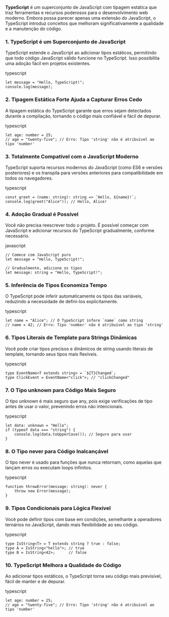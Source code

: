 
**TypeScript** é um superconjunto de JavaScript com tipagem estática que traz ferramentas e recursos poderosos para o desenvolvimento web moderno. Embora possa parecer apenas uma extensão do JavaScript, o TypeScript introduz conceitos que melhoram significativamente a qualidade e a manutenção do código.

### 1. TypeScript é um Superconjunto de JavaScript

TypeScript estende o JavaScript ao adicionar tipos estáticos, permitindo que todo código JavaScript válido funcione no TypeScript. Isso possibilita uma adoção fácil em projetos existentes.

typescript

```
let message = "Hello, TypeScript!"; 
console.log(message); 
```

### 2. Tipagem Estática Forte Ajuda a Capturar Erros Cedo

A tipagem estática do TypeScript garante que erros sejam detectados durante a compilação, tornando o código mais confiável e fácil de depurar.

typescript

```
let age: number = 25;
// age = "twenty-five"; // Erro: Tipo 'string' não é atribuível ao tipo 'number'
```

### 3. Totalmente Compatível com o JavaScript Moderno

TypeScript suporta recursos modernos do JavaScript (como ES6 e versões posteriores) e os transpila para versões anteriores para compatibilidade em todos os navegadores.

typescript

```
const greet = (name: string): string => `Hello, ${name}!`;
console.log(greet("Alice")); // Hello, Alice!
```

### 4. Adoção Gradual é Possível

Você não precisa reescrever todo o projeto. É possível começar com JavaScript e adicionar recursos do TypeScript gradualmente, conforme necessário.

javascript

```
// Comece com JavaScript puro
let message = "Hello, TypeScript!";

// Gradualmente, adicione os tipos
let message: string = "Hello, TypeScript!";
```

### 5. Inferência de Tipos Economiza Tempo

O TypeScript pode inferir automaticamente os tipos das variáveis, reduzindo a necessidade de defini-los explicitamente.

typescript

```
let name = "Alice"; // O TypeScript infere `name` como string
// name = 42; // Erro: Tipo 'number' não é atribuível ao tipo 'string'
```

### 6. Tipos Literais de Template para Strings Dinâmicas

Você pode criar tipos precisos e dinâmicos de string usando literais de template, tornando seus tipos mais flexíveis.

typescript

```
type EventName<T extends string> = `${T}Changed`;
type ClickEvent = EventName<"click">; // "clickChanged"
```

### 7. O Tipo unknown para Código Mais Seguro

O tipo unknown é mais seguro que any, pois exige verificações de tipo antes de usar o valor, prevenindo erros não intencionais.

typescript

```
let data: unknown = "Hello";
if (typeof data === "string") {
    console.log(data.toUpperCase()); // Seguro para usar
}
```

### 8. O Tipo never para Código Inalcançável

O tipo never é usado para funções que nunca retornam, como aquelas que lançam erros ou executam loops infinitos.

typescript

```
function throwError(message: string): never {
    throw new Error(message);
}
```

### 9. Tipos Condicionais para Lógica Flexível

Você pode definir tipos com base em condições, semelhante a operadores ternários no JavaScript, dando mais flexibilidade ao seu código.

typescript

```
type IsString<T> = T extends string ? true : false;
type A = IsString<"hello">; // true
type B = IsString<42>;      // false
```

### 10. TypeScript Melhora a Qualidade do Código

Ao adicionar tipos estáticos, o TypeScript torna seu código mais previsível, fácil de manter e de depurar.

typescript

```
let age: number = 25;
// age = "twenty-five"; // Erro: Tipo 'string' não é atribuível ao tipo 'number'
```














